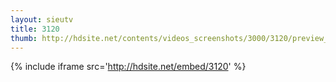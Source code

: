 ```yaml
---
layout: sieutv
title: 3120
thumb: http://hdsite.net/contents/videos_screenshots/3000/3120/preview_360p.mp4.jpg
---
```

{% include iframe src='http://hdsite.net/embed/3120' %}
 
